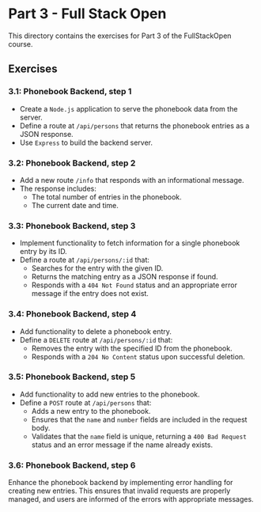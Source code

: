 # Part 3 - Full Stack Open

This directory contains the exercises for Part 3 of the FullStackOpen course.

## Exercises

### 3.1: Phonebook Backend, step 1
- Create a `Node.js` application to serve the phonebook data from the server.
- Define a route at `/api/persons` that returns the phonebook entries as a JSON response.
- Use `Express` to build the backend server.

### 3.2: Phonebook Backend, step 2
- Add a new route `/info` that responds with an informational message.
- The response includes:
  - The total number of entries in the phonebook.
  - The current date and time.

### 3.3: Phonebook Backend, step 3
- Implement functionality to fetch information for a single phonebook entry by its ID.
- Define a route at `/api/persons/:id` that:
  - Searches for the entry with the given ID.
  - Returns the matching entry as a JSON response if found.
  - Responds with a `404 Not Found` status and an appropriate error message if the entry does not exist.

### 3.4: Phonebook Backend, step 4
- Add functionality to delete a phonebook entry.
- Define a `DELETE` route at `/api/persons/:id` that:
  - Removes the entry with the specified ID from the phonebook.
  - Responds with a `204 No Content` status upon successful deletion.

### 3.5: Phonebook Backend, step 5
- Add functionality to add new entries to the phonebook.
- Define a `POST` route at `/api/persons` that:
  - Adds a new entry to the phonebook.
  - Ensures that the `name` and `number` fields are included in the request body.
  - Validates that the `name` field is unique, returning a `400 Bad Request` status and an error message if the name already exists.

### 3.6: Phonebook Backend, step 6
Enhance the phonebook backend by implementing error handling for creating new entries. This ensures that invalid requests are properly managed, and users are informed of the errors with appropriate messages.